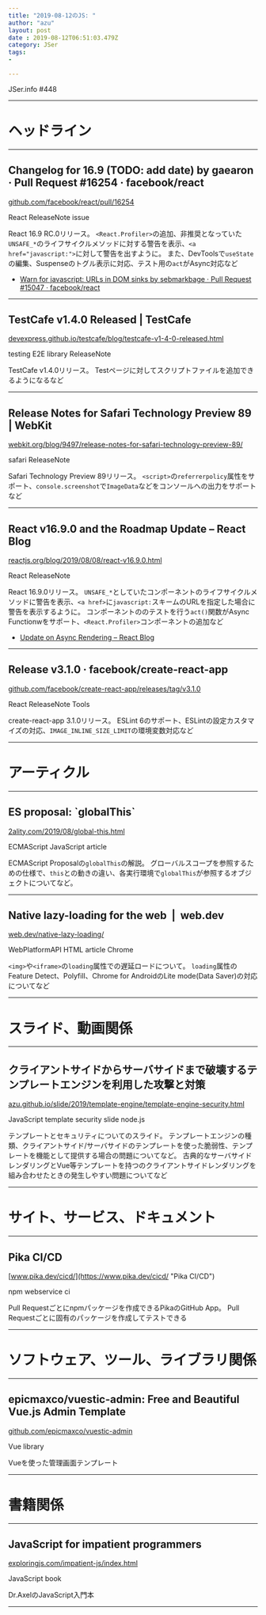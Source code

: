 ```yaml
---
title: "2019-08-12のJS: "
author: "azu"
layout: post
date : 2019-08-12T06:51:03.479Z
category: JSer
tags:
-

---
```


JSer.info #448

----

<h1 class="site-genre">ヘッドライン</h1>

----

## Changelog for 16.9 (TODO: add date) by gaearon · Pull Request #16254 · facebook/react
[github.com/facebook/react/pull/16254](https://github.com/facebook/react/pull/16254 "Changelog for 16.9 (TODO: add date) by gaearon · Pull Request #16254 · facebook/react")
<p class="jser-tags jser-tag-icon"><span class="jser-tag">React</span> <span class="jser-tag">ReleaseNote</span> <span class="jser-tag">issue</span></p>

React 16.9 RC.0リリース。
`<React.Profiler>`の追加、非推奨となっていた`UNSAFE_*`のライフサイクルメソッドに対する警告を表示、`<a href="javascript:">`に対して警告を出すように。
また、DevToolsで`useState`の編集、Suspenseのトグル表示に対応、テスト用の`act`がAsync対応など

- [Warn for javascript: URLs in DOM sinks by sebmarkbage · Pull Request #15047 · facebook/react](http://example.com/ "Warn for javascript: URLs in DOM sinks by sebmarkbage · Pull Request #15047 · facebook/react")

----

## TestCafe v1.4.0 Released | TestCafe
[devexpress.github.io/testcafe/blog/testcafe-v1-4-0-released.html](https://devexpress.github.io/testcafe/blog/testcafe-v1-4-0-released.html "TestCafe v1.4.0 Released | TestCafe")
<p class="jser-tags jser-tag-icon"><span class="jser-tag">testing</span> <span class="jser-tag">E2E</span> <span class="jser-tag">library</span> <span class="jser-tag">ReleaseNote</span></p>

TestCafe v1.4.0リリース。
Testページに対してスクリプトファイルを追加できるようになるなど


----

## Release Notes for Safari Technology Preview 89 | WebKit
[webkit.org/blog/9497/release-notes-for-safari-technology-preview-89/](https://webkit.org/blog/9497/release-notes-for-safari-technology-preview-89/ "Release Notes for Safari Technology Preview 89 | WebKit")
<p class="jser-tags jser-tag-icon"><span class="jser-tag">safari</span> <span class="jser-tag">ReleaseNote</span></p>

Safari Technology Preview 89リリース。
`<script>`の`referrerpolicy`属性をサポート、`console.screenshot`で`ImageData`などをコンソールへの出力をサポートなど


----

## React v16.9.0 and the Roadmap Update – React Blog
[reactjs.org/blog/2019/08/08/react-v16.9.0.html](https://reactjs.org/blog/2019/08/08/react-v16.9.0.html "React v16.9.0 and the Roadmap Update – React Blog")
<p class="jser-tags jser-tag-icon"><span class="jser-tag">React</span> <span class="jser-tag">ReleaseNote</span></p>

React 16.9.0リリース。
`UNSAFE_*`としていたコンポーネントのライフサイクルメソッドに警告を表示、`<a href>`に`javascript:`スキームのURLを指定した場合に警告を表示するように。
コンポーネントののテストを行う`act()`関数がAsync Functionwをサポート、`<React.Profiler>`コンポーネントの追加など

- [Update on Async Rendering – React Blog](https://reactjs.org/blog/2018/03/27/update-on-async-rendering.html "Update on Async Rendering – React Blog")

----

## Release v3.1.0 · facebook/create-react-app
[github.com/facebook/create-react-app/releases/tag/v3.1.0](https://github.com/facebook/create-react-app/releases/tag/v3.1.0 "Release v3.1.0 · facebook/create-react-app")
<p class="jser-tags jser-tag-icon"><span class="jser-tag">React</span> <span class="jser-tag">ReleaseNote</span> <span class="jser-tag">Tools</span></p>

create-react-app 3.1.0リリース。
ESLint 6のサポート、ESLintの設定カスタマイズの対応、`IMAGE_INLINE_SIZE_LIMIT`の環境変数対応など


----
<h1 class="site-genre">アーティクル</h1>

----

## ES proposal: \`globalThis\`
[2ality.com/2019/08/global-this.html](https://2ality.com/2019/08/global-this.html "ES proposal: \`globalThis\`")
<p class="jser-tags jser-tag-icon"><span class="jser-tag">ECMAScript</span> <span class="jser-tag">JavaScript</span> <span class="jser-tag">article</span></p>

ECMAScript Proposalの`globalThis`の解説。
グローバルスコープを参照するための仕様で、`this`との動きの違い、各実行環境で`globalThis`が参照するオブジェクトについてなど。


----

## Native lazy-loading for the web  |  web.dev
[web.dev/native-lazy-loading/](https://web.dev/native-lazy-loading/ "Native lazy-loading for the web  |  web.dev")
<p class="jser-tags jser-tag-icon"><span class="jser-tag">WebPlatformAPI</span> <span class="jser-tag">HTML</span> <span class="jser-tag">article</span> <span class="jser-tag">Chrome</span></p>

`<img>`や`<iframe>`の`loading`属性での遅延ロードについて。
`loading`属性のFeature Detect、Polyfill、Chrome for AndroidのLite mode(Data Saver)の対応についてなど


----
<h1 class="site-genre">スライド、動画関係</h1>

----

## クライアントサイドからサーバサイドまで破壊するテンプレートエンジンを利用した攻撃と対策
[azu.github.io/slide/2019/template-engine/template-engine-security.html](https://azu.github.io/slide/2019/template-engine/template-engine-security.html "クライアントサイドからサーバサイドまで破壊するテンプレートエンジンを利用した攻撃と対策")
<p class="jser-tags jser-tag-icon"><span class="jser-tag">JavaScript</span> <span class="jser-tag">template</span> <span class="jser-tag">security</span> <span class="jser-tag">slide</span> <span class="jser-tag">node.js</span></p>

テンプレートとセキュリティについてのスライド。
テンプレートエンジンの種類、クライアントサイド/サーバサイドのテンプレートを使った脆弱性、テンプレートを機能として提供する場合の問題についてなど。
古典的なサーバサイドレンダリングとVue等テンプレートを持つのクライアントサイドレンダリングを組み合わせたときの発生しやすい問題についてなど


----
<h1 class="site-genre">サイト、サービス、ドキュメント</h1>

----

## Pika CI/CD
[www.pika.dev/cicd/](https://www.pika.dev/cicd/ "Pika CI/CD")
<p class="jser-tags jser-tag-icon"><span class="jser-tag">npm</span> <span class="jser-tag">webservice</span> <span class="jser-tag">ci</span></p>

Pull Requestごとにnpmパッケージを作成できるPikaのGitHub App。
Pull Requestごとに固有のパッケージを作成してテストできる


----
<h1 class="site-genre">ソフトウェア、ツール、ライブラリ関係</h1>

----

## epicmaxco/vuestic-admin: Free and Beautiful Vue.js Admin Template
[github.com/epicmaxco/vuestic-admin](https://github.com/epicmaxco/vuestic-admin "epicmaxco/vuestic-admin: Free and Beautiful Vue.js Admin Template")
<p class="jser-tags jser-tag-icon"><span class="jser-tag">Vue</span> <span class="jser-tag">library</span></p>

Vueを使った管理画面テンプレート


----
<h1 class="site-genre">書籍関係</h1>

----

## JavaScript for impatient programmers
[exploringjs.com/impatient-js/index.html](https://exploringjs.com/impatient-js/index.html "JavaScript for impatient programmers")
<p class="jser-tags jser-tag-icon"><span class="jser-tag">JavaScript</span> <span class="jser-tag">book</span></p>

Dr.AxelのJavaScript入門本


----
